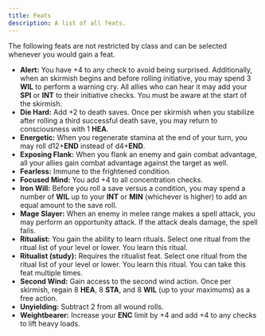 ```yaml
---
title: Feats
description: A list of all feats.
---
```


The following feats are not restricted by class and can be selected whenever you would gain a feat.

- **Alert:** You have +4 to any check to avoid being surprised. Additionally, when an skirmish begins and before rolling initiative, you may spend 3 **WIL** to perform a warning cry. All allies who can hear it may add your **SPI** or **INT** to their initiative checks. You must be aware at the start of the skirmish.
- **Die Hard:** Add +2 to death saves. Once per skirmish when you stabilize after rolling a third successful death save, you may return to consciousness with 1 **HEA**.
- **Energetic:** When you regenerate stamina at the end of your turn, you may roll d12+**END** instead of d4+**END**.
- **Exposing Flank:** When you flank an enemy and gain combat advantage, all your allies gain combat advantage against the target as well.
- **Fearless:** Immune to the frightened condition.
- **Focused Mind:** You add +4 to all concentration checks.
- **Iron Will:** Before you roll a save versus a condition, you may spend a number of **WIL** up to your **INT** or **MIN** (whichever is higher) to add an equal amount to the save roll.
- **Mage Slayer:** When an enemy in melee range makes a spell attack, you may perform an opportunity attack. If the attack deals damage, the spell fails.
- **Ritualist:** You gain the ability to learn rituals. Select one ritual from the ritual list of your level or lower. You learn this ritual.
- **Ritualist (study):** Requires the ritualist feat. Select one ritual from the ritual list of your level or lower. You learn this ritual. You can take this feat multiple times.
- **Second Wind:** Gain access to the second wind action. Once per skirmish, regain 8 **HEA**, 8 **STA**, and 8 **WIL** (up to your maximums) as a free action.
- **Unyielding:** Subtract 2 from all wound rolls.
- **Weightbearer:** Increase your **ENC** limit by +4 and add +4 to any checks to lift heavy loads.
